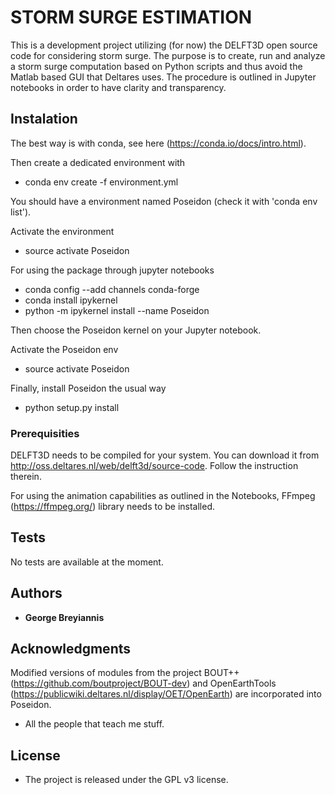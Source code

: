 STORM SURGE ESTIMATION
==============================

This is a development project utilizing (for now) the DELFT3D open source code for considering storm surge. The purpose is to create, run and analyze a storm surge computation based on Python scripts and thus avoid the Matlab based GUI that Deltares uses. The procedure is outlined in Jupyter notebooks in order to have clarity and transparency.

## Instalation

The best way is with conda, see here (https://conda.io/docs/intro.html).

Then create a dedicated environment with

* conda env create -f environment.yml 

You should have a environment named Poseidon (check it with 'conda env list').

Activate the environment 

* source activate Poseidon

For using the package through jupyter notebooks

* conda config --add channels conda-forge
* conda install ipykernel
* python -m ipykernel install --name Poseidon

Then choose the Poseidon kernel on your Jupyter notebook. 

Activate the Poseidon env

* source activate Poseidon

Finally, install Poseidon the usual way

* python setup.py install

### Prerequisities

DELFT3D needs to be compiled for your system. You can download it from http://oss.deltares.nl/web/delft3d/source-code. Follow the instruction therein.

For using the animation capabilities as outlined in the Notebooks, FFmpeg (https://ffmpeg.org/) library needs to be installed. 

## Tests

No tests are available at the moment.

## Authors

* **George Breyiannis** 


## Acknowledgments

Modified versions of modules from the project BOUT++ (https://github.com/boutproject/BOUT-dev) and OpenEarthTools (https://publicwiki.deltares.nl/display/OET/OpenEarth) are incorporated into Poseidon.

* All the people that teach me stuff.  

## License
* The project is released under the GPL v3 license. 

